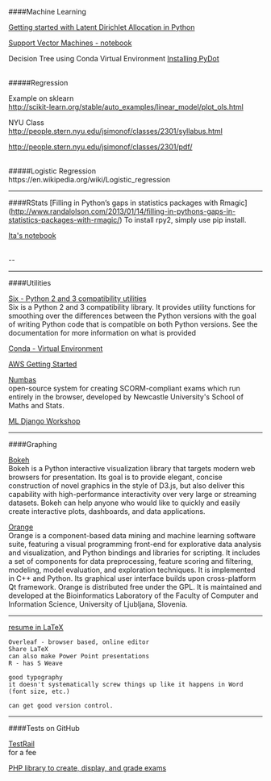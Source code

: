 
####Machine Learning

[Getting started with Latent Dirichlet Allocation in Python](http://chrisstrelioff.ws/sandbox/2014/11/13/getting_started_with_latent_dirichlet_allocation_in_python.html)

[Support Vector Machines - notebook](https://github.com/podopie/DAT18NYC/blob/master/classes/14-support_vector_machines.ipynb)

Decision Tree using Conda Virtual Environment
[Installing PyDot](https://github.com/thisismetis/ds2/blob/master/lectures/mcnulty/w4d5_Decision_Tree_Challenges.md)

<br>
#####Regression

Example on sklearn<br>
http://scikit-learn.org/stable/auto_examples/linear_model/plot_ols.html

NYU Class<br>
http://people.stern.nyu.edu/jsimonof/classes/2301/syllabus.html

http://people.stern.nyu.edu/jsimonof/classes/2301/pdf/

<br>
#####Logistic Regression<br>
https://en.wikipedia.org/wiki/Logistic_regression



*****

####RStats
[Filling in Python’s gaps in statistics packages with Rmagic]
(http://www.randalolson.com/2013/01/14/filling-in-pythons-gaps-in-statistics-packages-with-rmagic/)
To install rpy2, simply use pip install.

[Ita's notebook](https://github.com/thisismetis/ds4/blob/master/investigations/rpy2/Demo.ipynb)

<br>
--

*****

####Utilities

[Six - Python 2 and 3 compatibility utilities](https://pypi.python.org/pypi/six)<br>
Six is a Python 2 and 3 compatibility library. It provides utility functions for smoothing over the differences between the Python versions with the goal of writing Python code that is compatible on both Python versions. See the documentation for more information on what is provided


[Conda - Virtual Environment](http://conda.pydata.org/docs/using/envs.html)

[AWS Getting Started](http://aws.amazon.com/getting-started/)

[Numbas](https://github.com/numbas/editor)<br>
open-source system for creating SCORM-compliant exams which run entirely in the browser, developed by Newcastle University's School of Maths and Stats.

[ML Django Workshop](https://github.com/lightstrike/mlworkshop)

*****

####Graphing

[Bokeh](https://github.com/bokeh/bokeh)<br>
Bokeh is a Python interactive visualization library that targets modern web browsers for presentation. Its goal is to provide elegant, concise construction of novel graphics in the style of D3.js, but also deliver this capability with high-performance interactivity over very large or streaming datasets. Bokeh can help anyone who would like to quickly and easily create interactive plots, dashboards, and data applications.

[Orange](http://orange.biolab.si)  
Orange is a component-based data mining and machine learning software suite, featuring a visual programming front-end for explorative data analysis and visualization, and Python bindings and libraries for scripting. It includes a set of components for data preprocessing, feature scoring and filtering, modeling, model evaluation, and exploration techniques. It is implemented in C++ and Python. Its graphical user interface builds upon cross-platform Qt framework. Orange is distributed free under the GPL. It is maintained and developed at the Bioinformatics Laboratory of the Faculty of Computer and Information Science, University of Ljubljana, Slovenia.

*****

[resume in LaTeX](https://www.overleaf.com/gallery/tagged/cv#.VnyRZcpOlso)<br>
```
Overleaf - browser based, online editor
Share LaTeX
can also make Power Point presentations
R - has S Weave

good typography
it doesn't systematically screw things up like it happens in Word (font size, etc.)

can get good version control.
```

*****

####Tests on GitHub

[TestRail](http://www.gurock.com/testrail/pricing/)<br>
for a fee

[PHP library to create, display, and grade exams](https://github.com/fcosrno/exam-php)



